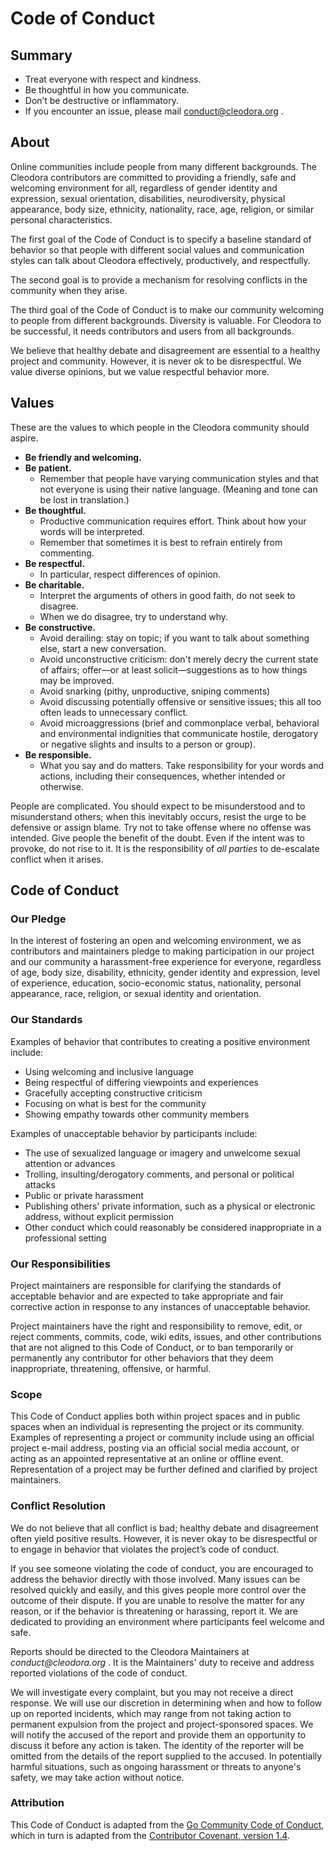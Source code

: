 # Code of Conduct


## Summary

* Treat everyone with respect and kindness.
* Be thoughtful in how you communicate.
* Don’t be destructive or inflammatory.
* If you encounter an issue, please mail conduct@cleodora.org .


## About

Online communities include people from many different backgrounds. The Cleodora
contributors are committed to providing a friendly, safe and welcoming
environment for all, regardless of gender identity and expression, sexual
orientation, disabilities, neurodiversity, physical appearance, body size,
ethnicity, nationality, race, age, religion, or similar personal
characteristics.

The first goal of the Code of Conduct is to specify a baseline standard of
behavior so that people with different social values and communication styles
can talk about Cleodora effectively, productively, and respectfully.

The second goal is to provide a mechanism for resolving conflicts in the
community when they arise.

The third goal of the Code of Conduct is to make our community welcoming to
people from different backgrounds. Diversity is valuable. For Cleodora to be
successful, it needs contributors and users from all backgrounds.

We believe that healthy debate and disagreement are essential to a healthy
project and community. However, it is never ok to be disrespectful. We value
diverse opinions, but we value respectful behavior more.


## Values

These are the values to which people in the Cleodora community should aspire.

* **Be friendly and welcoming.**
* **Be patient.**
  * Remember that people have varying communication styles and that not
    everyone is using their native language. (Meaning and tone can be lost in
    translation.)
* **Be thoughtful.**
  * Productive communication requires effort. Think about how your words will
    be interpreted.
  * Remember that sometimes it is best to refrain entirely from commenting.
* **Be respectful.**
  * In particular, respect differences of opinion.
* **Be charitable.**
  * Interpret the arguments of others in good faith, do not seek to disagree.
  * When we do disagree, try to understand why.
* **Be constructive.**
  * Avoid derailing: stay on topic; if you want to talk about something else,
    start a new conversation.
  * Avoid unconstructive criticism: don't merely decry the current state of
    affairs; offer—or at least solicit—suggestions as to how things may be
    improved.
  * Avoid snarking (pithy, unproductive, sniping comments)
  * Avoid discussing potentially offensive or sensitive issues; this all too
    often leads to unnecessary conflict.
  * Avoid microaggressions (brief and commonplace verbal, behavioral and
    environmental indignities that communicate hostile, derogatory or negative
    slights and insults to a person or group).
* **Be responsible.**
  * What you say and do matters. Take responsibility for your words and
    actions, including their consequences, whether intended or otherwise.

People are complicated. You should expect to be misunderstood and to
misunderstand others; when this inevitably occurs, resist the urge to be
defensive or assign blame. Try not to take offense where no offense was
intended. Give people the benefit of the doubt. Even if the intent was to
provoke, do not rise to it. It is the responsibility of _all parties_ to
de-escalate conflict when it arises.


## Code of Conduct

### Our Pledge

In the interest of fostering an open and welcoming environment, we as
contributors and maintainers pledge to making participation in our project and
our community a harassment-free experience for everyone, regardless of age, body
size, disability, ethnicity, gender identity and expression, level of
experience, education, socio-economic status, nationality, personal appearance,
race, religion, or sexual identity and orientation.

### Our Standards

Examples of behavior that contributes to creating a positive environment
include:

* Using welcoming and inclusive language
* Being respectful of differing viewpoints and experiences
* Gracefully accepting constructive criticism
* Focusing on what is best for the community
* Showing empathy towards other community members

Examples of unacceptable behavior by participants include:

* The use of sexualized language or imagery and unwelcome sexual attention or
  advances
* Trolling, insulting/derogatory comments, and personal or political attacks
* Public or private harassment
* Publishing others' private information, such as a physical or electronic
  address, without explicit permission
* Other conduct which could reasonably be considered inappropriate in a
  professional setting


### Our Responsibilities

Project maintainers are responsible for clarifying the standards of acceptable
behavior and are expected to take appropriate and fair corrective action in
response to any instances of unacceptable behavior.

Project maintainers have the right and responsibility to remove, edit, or reject
comments, commits, code, wiki edits, issues, and other contributions that are
not aligned to this Code of Conduct, or to ban temporarily or permanently any
contributor for other behaviors that they deem inappropriate, threatening,
offensive, or harmful.


### Scope

This Code of Conduct applies both within project spaces and in public spaces
when an individual is representing the project or its community. Examples of
representing a project or community include using an official project e-mail
address, posting via an official social media account, or acting as an appointed
representative at an online or offline event. Representation of a project may be
further defined and clarified by project maintainers.


### Conflict Resolution

We do not believe that all conflict is bad; healthy debate and disagreement
often yield positive results. However, it is never okay to be disrespectful or
to engage in behavior that violates the project’s code of conduct.

If you see someone violating the code of conduct, you are encouraged to address
the behavior directly with those involved. Many issues can be resolved quickly
and easily, and this gives people more control over the outcome of their
dispute. If you are unable to resolve the matter for any reason, or if the
behavior is threatening or harassing, report it. We are dedicated to providing
an environment where participants feel welcome and safe.

Reports should be directed to the Cleodora Maintainers at
_conduct@cleodora.org_ . It is the Maintainers' duty to receive and address
reported violations of the code of conduct.

We will investigate every complaint, but you may not receive a direct response.
We will use our discretion in determining when and how to follow up on reported
incidents, which may range from not taking action to permanent expulsion from
the project and project-sponsored spaces. We will notify the accused of the
report and provide them an opportunity to discuss it before any action is
taken.  The identity of the reporter will be omitted from the details of the
report supplied to the accused. In potentially harmful situations, such as
ongoing harassment or threats to anyone's safety, we may take action without
notice.

### Attribution

This Code of Conduct is adapted from the [Go Community Code of
Conduct](https://go.dev/conduct), which in turn is adapted from the
[Contributor Covenant, version
1.4](https://www.contributor-covenant.org/version/1/4/code-of-conduct.html).
